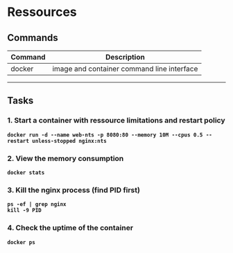 # Ressources
## Commands
| Command | Description |
| --- | --- |
| docker | image and container command line interface |
---

## Tasks
### 1. Start a container with ressource limitations and restart policy
**`docker run -d --name web-nts -p 8080:80 --memory 10M --cpus 0.5 --restart unless-stopped nginx:nts`**  

### 2. View the memory consumption
**`docker stats`**  

### 3. Kill the nginx process (find PID first)
**`ps -ef | grep nginx`**\
**`kill -9 PID`**

### 4. Check the uptime of the container
**`docker ps`**

